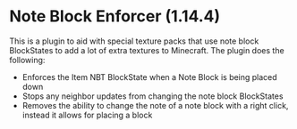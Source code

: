 # Note Block Enforcer (1.14.4)
This is a plugin to aid with special texture packs that use note block BlockStates to add a lot of extra textures to Minecraft. The plugin does the following:  
- Enforces the Item NBT BlockState when a Note Block is being placed down
- Stops any neighbor updates from changing the note block BlockStates
- Removes the ability to change the note of a note block with a right click, instead it allows for placing a block
